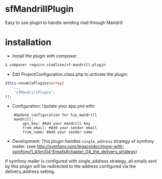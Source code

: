# sfMandrillPlugin
Easy to use plugin to handle sending mail through Mandrill

# installation

* Install the plugin with composer:

```bash
$ composer require stadline/sf-mandrill-plugin
```
* Edit ProjectConfiguration.class.php to activate the plugin:
```php
$this->enablePlugins(array(
    ...
    'sfMandrillPlugin',
));
```
* Configuration:
Update your app.yml with:

```
    #Update configuration for hip_mandrill
    mandrill:
        api_key: #Add your mandrill key
        from_email: #Add your sender email
        from_name: #Add your sender name
```

* Development:
This plugin handles `single_address` strategy of symfony mailer.
(see http://symfony.com/legacy/doc/more-with-symfony/1_4/en/04-Emails#chapter_04_the_delivery_strategy)

If symfony mailer is configured with single_address strategy, all emails sent by this plugin will be redirected to the address configured via the delivery_address setting.